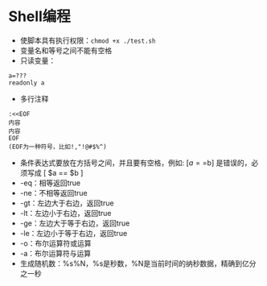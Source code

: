 # Shell编程




- 使脚本具有执行权限：`chmod +x ./test.sh`
- 变量名和等号之间不能有空格
- 只读变量：
```
a=???
readonly a
```
- 多行注释
```
:<<EOF
内容
内容
EOF
(EOF为一种符号，比如!,"!@#$%^)
```
- 条件表达式要放在方括号之间，并且要有空格，例如: [$a==$b] 是错误的，必须写成 [ $a == $b ]
- -eq：相等返回true
- -ne：不相等返回true
- -gt：左边大于右边，返回true
- -lt：左边小于右边，返回true
- -ge：左边大于等于右边，返回true
- -le：左边小于等于右边，返回true
- -o：布尔运算符或运算
- -a：布尔运算符与运算
- 生成随机数：%s%N，%s是秒数，%N是当前时间的纳秒数据，精确到亿分之一秒